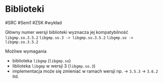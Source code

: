 # Biblioteki
#SRC #Sem1 #ZSK #wykład 

Główny numer wersji biblioteki wyznacza jej kompatybilność
	`libgmp.so.3.5.2`
	`libgmp.so.3 -> libgmp.so.3.5.2`
	`libgmp.so -> libgmp.so.3.5.2`

Możliwe wymagania
- biblioteka `libgmp` (`libgmp.so`)
- liblioteka `libgmp` w wersji 3 (`libgmp.so.3`)
- implementacja może się zmieniać w ramach wersji np. -> `3.5.3` -> `3.6.2` itd.